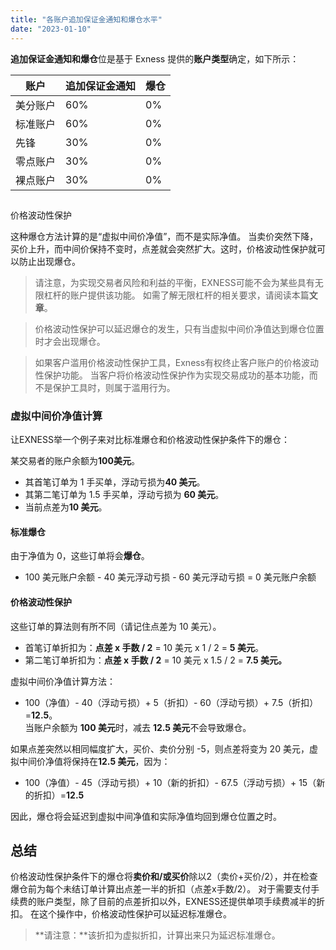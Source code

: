```yaml
---
title: "各账户追加保证金通知和爆仓水平"
date: "2023-01-10"
---
```


**追加保证金通知和爆仓**位是基于 Exness 提供的**账户类型**确定，如下所示：

| 账户 | 追加保证金通知 | 爆仓 |
| --- | --- | --- |
| 美分账户 | 60% | 0% |
| 标准账户 | 60% | 0% |
| 先锋 | 30% | 0% |
| 零点账户 | 30% | 0% |
| 裸点账户 | 30% | 0% |

##   
价格波动性保护

这种爆仓方法计算的是“虚拟中间价净值”，而不是实际净值。 当卖价突然下降，买价上升，而中间价保持不变时，点差就会突然扩大。这时，价格波动性保护就可以防止出现爆仓。

> 请注意，为实现交易者风险和利益的平衡，EXNESS可能不会为某些具有无限杠杆的账户提供该功能。 如需了解无限杠杆的相关要求，请阅读本篇**文章**。

> 价格波动性保护可以延迟爆仓的发生，只有当虚拟中间价净值达到爆仓位置时才会出现爆仓。

> 如果客户滥用价格波动性保护工具，Exness有权终止客户账户的价格波动性保护功能。 当客户将价格波动性保护作为实现交易成功的基本功能，而不是保护工具时，则属于滥用行为。

### 虚拟中间价净值计算

让EXNESS举一个例子来对比标准爆仓和价格波动性保护条件下的爆仓：

某交易者的账户余额为**100美元**。

- 其首笔订单为 1 手买单，浮动亏损为**40 美元**。
- 其第二笔订单为 1.5 手买单，浮动亏损为 **60 美元**。
- 当前点差为**10 美元**。

#### **标准爆仓**

由于净值为 0，这些订单将会**爆仓**。

- 100 美元账户余额 - 40 美元浮动亏损 - 60 美元浮动亏损 = 0 美元账户余额

#### **价格波动性保护**

这些订单的算法则有所不同（请记住点差为 10 美元）。

- 首笔订单折扣为：**点差 x 手数 / 2** = 10 美元 x 1 / 2 = **5 美元**。
- 第二笔订单折扣为：**点差 x 手数 / 2** = 10 美元 x 1.5 / 2 = **7.5 美元。** 

虚拟中间价净值计算方法：

- 100（净值）- 40（浮动亏损）+ 5（折扣）- 60（浮动亏损）+ 7.5（折扣）=**12.5**。  
    当账户余额为 **100 美元**时，减去 **12.5 美元**不会导致爆仓。

如果点差突然以相同幅度扩大，买价、卖价分别 -5，则点差将变为 20 美元，虚拟中间价净值将保持在**12.5 美元**，因为：

- 100（净值）- 45（浮动亏损）+ 10（新的折扣）- 67.5（浮动亏损）+ 15（新的折扣）=**12.5**

因此，爆仓将会延迟到虚拟中间净值和实际净值均回到爆仓位置之时。

## 总结

价格波动性保护条件下的爆仓将**卖价和/或买价**除以2（卖价+买价/2），并在检查爆仓前为每个未结订单计算出点差一半的折扣（点差x手数/2）。 对于需要支付手续费的账户类型，除了目前的点差折扣以外，EXNESS还提供单项手续费减半的折扣。 在这个操作中，价格波动性保护可以延迟标准爆仓。

> **请注意：**该折扣为虚拟折扣，计算出来只为延迟标准爆仓。
